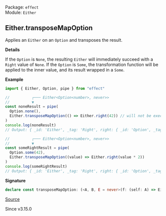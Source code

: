 Package: `effect`<br />
Module: `Either`<br />

## Either.transposeMapOption

Applies an `Either` on an `Option` and transposes the result.

**Details**

If the `Option` is `None`, the resulting `Either` will immediately succeed with a `Right` value of `None`.
If the `Option` is `Some`, the transformation function will be applied to the inner value, and its result wrapped in a `Some`.

**Example**

```ts
import { Either, Option, pipe } from "effect"

//          ┌─── Either<Option<number>, never>>
//          ▼
const noneResult = pipe(
  Option.none(),
  Either.transposeMapOption(() => Either.right(42)) // will not be executed
)
console.log(noneResult)
// Output: { _id: 'Either', _tag: 'Right', right: { _id: 'Option', _tag: 'None' } }

//          ┌─── Either<Option<number>, never>>
//          ▼
const someRightResult = pipe(
  Option.some(42),
  Either.transposeMapOption((value) => Either.right(value * 2))
)
console.log(someRightResult)
// Output: { _id: 'Either', _tag: 'Right', right: { _id: 'Option', _tag: 'Some', value: 84 } }
```

**Signature**

```ts
declare const transposeMapOption: (<A, B, E = never>(f: (self: A) => Either<B, E>) => (self: Option<A>) => Either<Option<B>, E>) & (<A, B, E = never>(self: Option<A>, f: (self: A) => Either<B, E>) => Either<Option<B>, E>)
```

[Source](https://github.com/Effect-TS/effect/tree/main/packages/effect/src/Either.ts#L1032)

Since v3.15.0